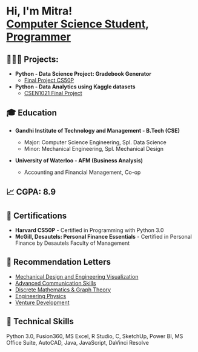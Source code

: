 <h1>Hi, I'm Mitra! <br/><a href="https://github.com/mitraboga">Computer Science Student</a>, <a href="https://www.linkedin.com/in/bogamitra/">Programmer</a>

<h2>🧑🏽‍💻 Projects:</h2>

- <b>Python - Data Science Project: Gradebook Generator</b>
  - [Final Project CS50P](https://github.com/mitraboga/GradebookGeneratorProject)
- <b>Python - Data Analytics using Kaggle datasets</b>
  - [CSEN1021 Final Project](https://github.com/mitraboga/KaggleDataAnalysis)

<h2>🎓 Education</h2>

- <b>Gandhi Institute of Technology and Management - B.Tech (CSE)</b>
  - Major: Computer Science Engineering, Spl. Data Science
  - Minor: Mechanical Engineering, Spl. Mechanical Design

- <b>University of Waterloo - AFM (Business Analysis)</b>
  - Accounting and Financial Management, Co-op

<h2>📈 CGPA: 8.9</h2>

<h2>📜 Certifications</h2>

- <b>Harvard CS50P</b> - Certified in Programming with Python 3.0
- <b>McGill, Desautels: Personal Finance Essentials</b> - Certified in Personal Finance by Desautels Faculty of Management

<h2>📩 Recommendation Letters</h2>

- [Mechanical Design and Engineering Visualization](https://github.com/mitraboga/mitraboga/blob/main/Recommendation%20Letter%20-%20EVPR%20-%20Naveen%20Kumar.pdf)
- [Advanced Communication Skills](https://github.com/mitraboga/mitraboga/blob/main/Recommendation%20Letter%20-%20LANG%20-%20Vararanjini.pdf)
- [Discrete Mathematics & Graph Theory](https://github.com/mitraboga/mitraboga/blob/main/Recommendation%20Letter%20-%20MATH%20-%20Jadav%20Ganesh.pdf)
- [Engineering Physics](https://github.com/mitraboga/mitraboga/blob/main/Recommendation%20Letter%20-%20PHYS%20-%20Venu%20Mankad.pdf)
- [Venture Development](https://github.com/mitraboga/mitraboga/blob/main/Recommendation%20Letter%20-%20VEDC%20-%20G%20N%20P%20V%20Babu.pdf)

<h2>🦾 Technical Skills</h2>

Python 3.0, Fusion360, MS Excel, R Studio, C, SketchUp, Power BI, MS Office Suite, AutoCAD, Java, JavaScript, DaVinci Resolve

<!--
**joshmadakor1/joshmadakor1** is a ✨ _special_ ✨ repository because its `README.md` (this file) appears on your GitHub profile.

Here are some ideas to get you started:

- 🔭 I’m currently working on ...
- 🌱 I’m currently learning ...
- 👯 I’m looking to collaborate on ...
- 🤔 I’m looking for help with ...
- 💬 Ask me about ...
- 📫 How to reach me: ...
- 😄 Pronouns: ...
- ⚡ Fun fact: ...
-->
